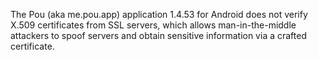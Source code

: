 The Pou (aka me.pou.app) application 1.4.53 for Android does not verify X.509 certificates from SSL servers, which allows man-in-the-middle attackers to spoof servers and obtain sensitive information via a crafted certificate.
